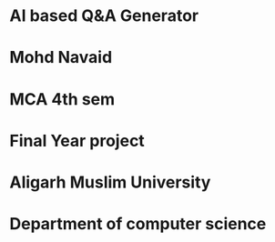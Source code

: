 # AI based Q&A Generator
# Mohd Navaid
# MCA 4th sem
# Final Year project
# Aligarh Muslim University
# Department of computer science

